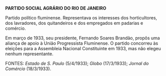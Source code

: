 **PARTIDO SOCIAL AGRÁRIO DO RIO DE JANEIRO**

Partido político fluminense. Representava os interesses dos
horticultores, dos lavradores, dos quitandeiros e dos empregados em
padarias e comércio.

Em março de 1933, seu presidente, Fernando Soares Brandão, propôs uma
aliança de apoio à União Progressista Fluminense. O partido concorreu às
eleições para a Assembleia Nacional Constituinte em 1933, mas não elegeu
nenhum representante.

FONTES: *Estado de S. Paulo* (5/4/1933); *Globo* (17/3/1933); *Jornal do
Comércio* (18/3/1933).
